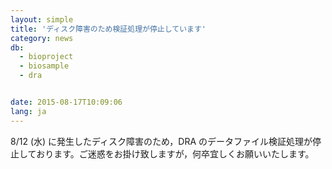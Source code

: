 ```yaml
---
layout: simple
title: 'ディスク障害のため検証処理が停止しています'
category: news
db:
  - bioproject
  - biosample
  - dra


date: 2015-08-17T10:09:06
lang: ja
---
```


8/12 (水) に発生したディスク障害のため，DRA のデータファイル検証処理が停止しております。ご迷惑をお掛け致しますが，何卒宜しくお願いいたします。
